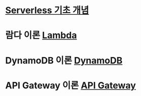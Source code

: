 # [Serverless 기초 개념]

# 람다 이론 [Lambda]

# DynamoDB 이론 [DynamoDB]

# API Gateway 이론 [API Gateway]

[Serverless 기초 개념]:https://github.com/LeeSeokBln/Serverless/blob/main/Serverless%20%EA%B8%B0%EC%B4%88%20%EA%B0%9C%EB%85%90.md
[Lambda]: https://github.com/LeeSeokBln/Serverless/blob/main/Lambda.md
[DynamoDB]: https://github.com/LeeSeokBln/Serverless/blob/main/DynamoDB.md
[API Gateway]: https://github.com/LeeSeokBln/Serverless/blob/main/API%20Gateway.md
